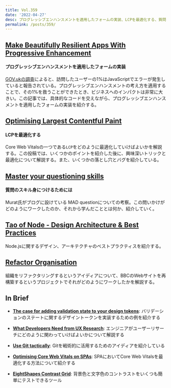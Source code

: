 ```yaml
---
title: Vol.359
date: '2022-04-27'
desc: プログレッシブエンハンスメントを適用したフォームの実装、LCPを最適化する、質問のスキル身につけるためには、ほか計10リンク
permalink: /posts/359/
---
```

## [Make Beautifully Resilient Apps With Progressive Enhancement](https://austingil.com/resilient-applications-progressive-enhancement/)
#### プログレッシブエンハンスメントを適用したフォームの実装

[GOV.ukの調査](https://gds.blog.gov.uk/2013/10/21/how-many-people-are-missing-out-on-javascript-enhancement/)によると、訪問したユーザーの1%はJavaScriptでエラーが発生していると報告されている。プログレッシブエンハンスメントの考え方を適用することで、その1%を救うことができたとき、ビジネスへのインパクトは非常に大きい。この記事では、具体的なコードを交えながら、プログレッシブエンハンスメントを適用したフォームの実装を紹介する。

## [Optimising Largest Contentful Paint](https://csswizardry.com/2022/03/optimising-largest-contentful-paint/)
#### LCPを最適化する

Core Web Vitalsの一つである`LCP`をどのように最適化していけばよいかを解説する。この投稿では、いくつかのポイントを紹介した後に、興味深いトリックと最適化について解説する。また、いくつかの落とし穴とバグを紹介している。

## [Master your questioning skills](http://muratbuffalo.blogspot.com/2018/12/master-your-questioning-skills.html)
#### 質問のスキル身につけるためには

Murat氏がブログに設けている MAD questionについての考察。この問いかけがどのようにワークしたのか、それから学んだこととは何か、紹介していく。

## [Tao of Node - Design Architecture & Best Practices](https://alexkondov.com/tao-of-node/)

Node.jsに関するデザイン、アーキテクチャのベストプラクティスを紹介する。

## [Refactor  Organisation](https://medium.com/bbc-design-engineering/refactor-organisation-80e4e171d922)

組織をリファクタリングするというアイディアについて、BBCのWebサイトを再構築するというプロジェクトでそれがどのようにワークしたかを解説する。

## In Brief

- **[The case for adding validation state to your design tokens](https://ericwbailey.design/writing/the-case-for-adding-validation-state-to-your-design-tokens/)**: バリデーションのステートに関するデザイントークンを実装するための例を紹介する

- **[What Developers Need from UX Research](https://uxtools.co/blog/what-developers-need-from-ux-research/)**: エンジニアがユーザーリサーチにどのように関わっていけばよいかについて解説する

- **[Use Git tactically](https://stackoverflow.blog/2022/04/06/use-git-tactically/)**: Gitを戦術的に活用するためのアイディアを紹介している

- **[Optimising Core Web Vitals on SPAs](https://simonhearne.com/2022/core-web-vitals-on-spas/)**: SPAにおいてCore Web Vitalsを最適化する方法について紹介する

- **[EightShapes Contrast Grid](https://contrast-grid.eightshapes.com/?background-colors=&es-color-form__show-contrast=aa&es-color-form__show-contrast=aa18&es-color-form__show-contrast=aaa&es-color-form__show-contrast=dnp&es-color-form__tile-size=compact&foreground-colors=%23FFFFFF%2C+White%0D%0A%23F2F2F2%0D%0A%23DDDDDD%0D%0A%23CCCCCC%0D%0A%23888888%0D%0A%23404040%2C+Charcoal%0D%0A%23000000%2C+Black%0D%0A%232F78C5%2C+Effective+on+Extremes%0D%0A%230F60B6%2C+Effective+on+Lights%0D%0A%23398EEA%2C+Ineffective%0D%0A&version=1.1.0)**: 背景色と文字色のコントラストをいくつも簡単にテストできるツール
